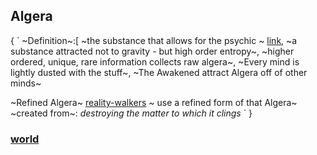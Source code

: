 ## Algera
{
 `
~Definition~:[
  ~the substance that allows for the psychic ~ [link](the-link.md),
  ~a substance attracted not to gravity - but high order entropy~,
  ~higher ordered, unique, rare information collects raw algera~,
  ~Every mind is lightly dusted with the stuff~,
  ~The Awakened attract Algera off of other minds~ 


~Refined Algera~
[reality-walkers](reality-walkers.md) ~ use a refined form of that Algera~
~created from~: *destroying the matter to which it clings*
`
}

### [world](index.md)
